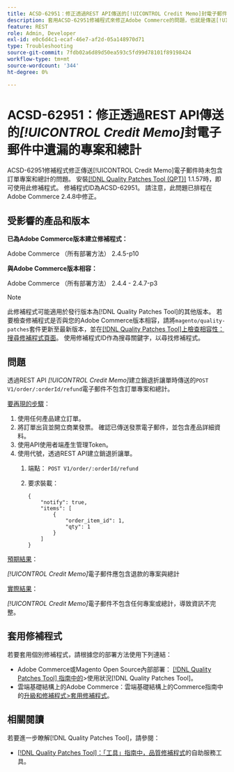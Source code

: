 ```yaml
---
title: ACSD-62951：修正透過REST API傳送的[!UICONTROL Credit Memo]封電子郵件中遺漏的專案和總計
description: 套用ACSD-62951修補程式來修正Adobe Commerce的問題，也就是傳送[!UICONTROL Credit Memo]電子郵件時不含訂單專案和總計。
feature: REST
role: Admin, Developer
exl-id: e0c6d4c1-ecaf-46e7-af2d-05a148970d71
type: Troubleshooting
source-git-commit: 7fdb02a6d89d50ea593c5fd99d78101f89198424
workflow-type: tm+mt
source-wordcount: '344'
ht-degree: 0%

---
```


# ACSD-62951：修正透過REST API傳送的&#x200B;*[!UICONTROL Credit Memo]*&#x200B;封電子郵件中遺漏的專案和總計

ACSD-62951修補程式修正傳送[!UICONTROL Credit Memo]電子郵件時未包含訂單專案和總計的問題。 安裝[[!DNL Quality Patches Tool (QPT)]](/help/tools/quality-patches-tool/quality-patches-tool-to-self-serve-quality-patches.md) 1.1.57時，即可使用此修補程式。 修補程式ID為ACSD-62951。 請注意，此問題已排程在Adobe Commerce 2.4.8中修正。

## 受影響的產品和版本

**已為Adobe Commerce版本建立修補程式：**

Adobe Commerce （所有部署方法） 2.4.5-p10

**與Adobe Commerce版本相容：**

Adobe Commerce （所有部署方法） 2.4.4 - 2.4.7-p3

>[!NOTE]
>
>此修補程式可能適用於發行版本為[!DNL Quality Patches Tool]的其他版本。 若要檢查修補程式是否與您的Adobe Commerce版本相容，請將`magento/quality-patches`套件更新至最新版本，並在[[!DNL Quality Patches Tool]上檢查相容性：搜尋修補程式頁面](https://experienceleague.adobe.com/tools/commerce-quality-patches/index.html?lang=zh-Hant)。 使用修補程式ID作為搜尋關鍵字，以尋找修補程式。

## 問題

透過REST API *[!UICONTROL Credit Memo]*&#x200B;建立銷退折讓單時傳送的`POST V1/order/:orderId/refund`電子郵件不包含訂單專案和總計。

<u>要再現的步驟</u>：

1. 使用任何產品建立訂單。
1. 將訂單出貨並開立商業發票。 確認已傳送發票電子郵件，並包含產品詳細資料。
1. 使用API使用者端產生管理Token。
1. 使用代號，透過REST API建立銷退折讓單。
   1. 端點： `POST V1/order/:orderId/refund`
   1. 要求裝載：

      ```
      {  
          "notify": true,  
          "items": [  
              {  
                  "order_item_id": 1,  
                  "qty": 1  
              }  
          ]  
      }  
      ```

<u>預期結果</u>：

*[!UICONTROL Credit Memo]*&#x200B;電子郵件應包含退款的專案與總計

<u>實際結果</u>：

*[!UICONTROL Credit Memo]*&#x200B;電子郵件不包含任何專案或總計，導致資訊不完整。

## 套用修補程式

若要套用個別修補程式，請根據您的部署方法使用下列連結：

* Adobe Commerce或Magento Open Source內部部署： [[!DNL Quality Patches Tool] 指南中的](/help/tools/quality-patches-tool/usage.md)>使用狀況[!DNL Quality Patches Tool]。
* 雲端基礎結構上的Adobe Commerce：雲端基礎結構上的Commerce指南中的[升級和修補程式>套用修補程式](https://experienceleague.adobe.com/docs/commerce-cloud-service/user-guide/develop/upgrade/apply-patches.html?lang=zh-Hant)。


## 相關閱讀

若要進一步瞭解[!DNL Quality Patches Tool]，請參閱：

* [[!DNL Quality Patches Tool]：「工具」指南中，品質修補程式](/help/tools/quality-patches-tool/quality-patches-tool-to-self-serve-quality-patches.md)的自助服務工具。
